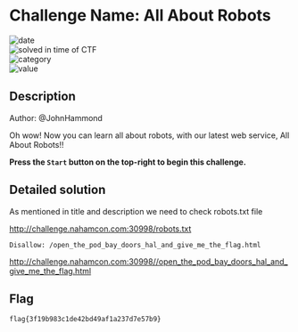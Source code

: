 # Challenge Name: All About Robots


![date](https://img.shields.io/badge/date-23.02.2023-brightgreen.svg)  
![solved in time of CTF](https://img.shields.io/badge/solved-in%20time%20of%20CTF-brightgreen.svg)   
![category](https://img.shields.io/badge/category-WEB-blueviolet.svg)   
![value](https://img.shields.io/badge/value-50-blue.svg)  

## Description

Author: @JohnHammond  
  
Oh wow! Now you can learn all about robots, with our latest web service, All About Robots!!  
  
**Press the `Start` button on the top-right to begin this challenge.**

## Detailed solution

As mentioned in title and description we need to check robots.txt file

http://challenge.nahamcon.com:30998/robots.txt

```
Disallow: /open_the_pod_bay_doors_hal_and_give_me_the_flag.html
```

http://challenge.nahamcon.com:30998//open_the_pod_bay_doors_hal_and_give_me_the_flag.html

## Flag 

```
flag{3f19b983c1de42bd49af1a237d7e57b9}
```
